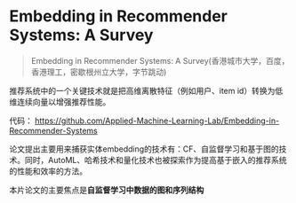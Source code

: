 # Embedding in Recommender Systems: A Survey


> Embedding in Recommender Systems: A Survey(香港城市大学，百度，香港理工，密歇根州立大学，字节跳动)


推荐系统中的一个关键技术就是把高维离散特征（例如用户、item id）转换为低维连续向量以增强推荐性能。

代码： https://github.com/Applied-Machine-Learning-Lab/Embedding-in-Recommender-Systems


论文提出主要用来捕获实体embedding的技术有：CF、自监督学习和基于图的技术。同时，AutoML、哈希技术和量化技术也被探索作为提高基于嵌入的推荐系统的性能和效率的方法。

本片论文的主要焦点是**自监督学习中数据的图和序列结构**